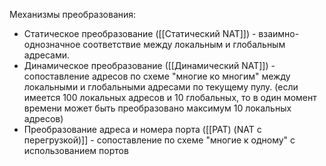 Механизмы преобразования:
- Статическое преобразование ([[Cтатический NAT]]) - взаимно-однозначное соответствие между локальным и глобальным адресами.
- Динамическое преобразование ([[Динамический NAT]]) - сопоставление адресов по схеме "многие ко многим" между локальными и глобальными адресами по текущему пулу. (если имеется 100 локальных адресов и 10 глобальных, то в один момент времени может быть преобразовано максимум 10 локальных адресов)
- Преобразование адреса и номера порта ([[PAT) (NAT с перегрузкой)]] - сопоставление по схеме "многие к одному" с использованием портов